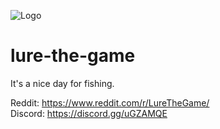 ![Logo](https://i.ibb.co/DVGMbZY/lure-logo.png)
# lure-the-game

It's a nice day for fishing.

Reddit: https://www.reddit.com/r/LureTheGame/  
Discord: https://discord.gg/uGZAMQE
